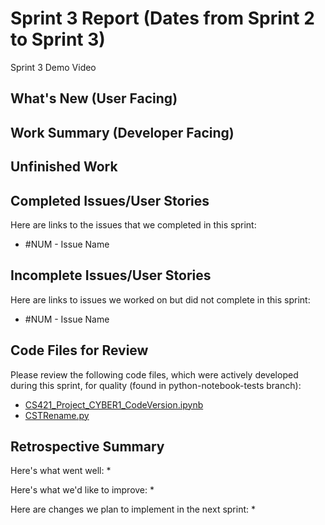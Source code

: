 # Sprint 3 Report (Dates from Sprint 2 to Sprint 3)

Sprint 3 Demo Video

## What's New (User Facing)


## Work Summary (Developer Facing)


## Unfinished Work


## Completed Issues/User Stories
Here are links to the issues that we completed in this sprint:

 * #NUM  - Issue Name
 
 ## Incomplete Issues/User Stories
 Here are links to issues we worked on but did not complete in this sprint:

 * #NUM  - Issue Name


## Code Files for Review
Please review the following code files, which were actively developed during this sprint, for quality (found in python-notebook-tests branch):
 * [CS421_Project_CYBER1_CodeVersion.ipynb](https://github.com/BryanFrederickson/CYBER1-CodeVersion/blob/python-notebook-tests/CS421_Project_CYBER1_CodeVersion.ipynb)
 * [CSTRename.py](https://github.com/BryanFrederickson/CYBER1-CodeVersion/blob/main/CSTRenamer/CSTRename.py)
 
## Retrospective Summary
Here's what went well:
  * 
 
Here's what we'd like to improve:
   * 
  
Here are changes we plan to implement in the next sprint:
   * 
